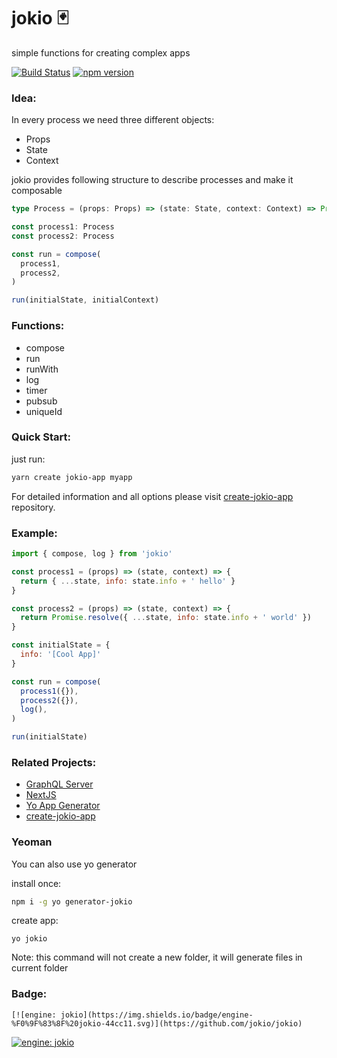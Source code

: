 # jokio 🃏

simple functions for creating complex apps 

[![Build Status](https://travis-ci.org/jokio/jokio.svg?branch=master)](https://travis-ci.org/jokio/jokio)
[![npm version](https://badge.fury.io/js/jokio.svg)](https://badge.fury.io/js/jokio)

### Idea:
In every process we need three different objects:
* Props
* State
* Context

jokio provides following structure to describe processes and make it composable
```ts
type Process = (props: Props) => (state: State, context: Context) => Promise<State>

const process1: Process
const process2: Process

const run = compose(
  process1,
  process2,
)

run(initialState, initialContext)
```


### Functions:
- compose
- run
- runWith
- log
- timer
- pubsub
- uniqueId


### Quick Start:
just run:
```bash
yarn create jokio-app myapp
```
For detailed information and all options please visit [create-jokio-app](https://github.com/jokio/create-jokio-app) repository.

### Example:
```js
import { compose, log } from 'jokio'

const process1 = (props) => (state, context) => {
  return { ...state, info: state.info + ' hello' }
}

const process2 = (props) => (state, context) => {
  return Promise.resolve({ ...state, info: state.info + ' world' })
}

const initialState = {
  info: '[Cool App]'
}

const run = compose(
  process1({}),
  process2({}),
  log(),
)

run(initialState)

```

### Related Projects:
* [GraphQL Server](https://github.com/jokio/jokio-graphql)
* [NextJS](https://github.com/jokio/jokio-nextjs)
* [Yo App Generator](https://github.com/jokio/generator-jokio)
* [create-jokio-app](https://github.com/jokio/create-jokio-app)


### Yeoman
You can also use yo generator

install once:
```bash
npm i -g yo generator-jokio
```

create app:
```
yo jokio
```
Note: this command will not create a new folder, it will generate files in current folder


### Badge:
```
[![engine: jokio](https://img.shields.io/badge/engine-%F0%9F%83%8F%20jokio-44cc11.svg)](https://github.com/jokio/jokio)
```
[![engine: jokio](https://img.shields.io/badge/engine-%F0%9F%83%8F%20jokio-44cc11.svg)](https://github.com/jokio/jokio)
